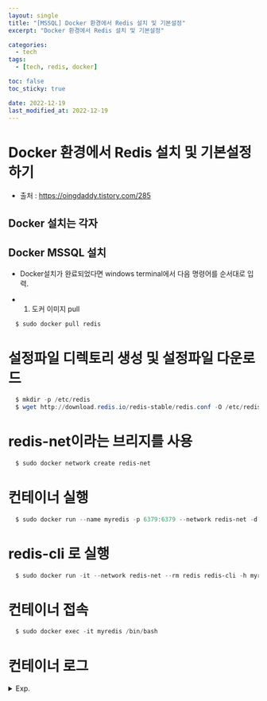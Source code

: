 ```yaml
---
layout: single
title: "[MSSQL] Docker 환경에서 Redis 설치 및 기본설정"
excerpt: "Docker 환경에서 Redis 설치 및 기본설정"

categories:
  - tech
tags:
  - [tech, redis, docker]

toc: false
toc_sticky: true

date: 2022-12-19
last_modified_at: 2022-12-19
---
```

# Docker 환경에서 Redis 설치 및 기본설정하기

- 출처 : https://oingdaddy.tistory.com/285

## Docker 설치는 각자

## Docker MSSQL 설치

- Docker설치가 완료되었다면 windows terminal에서 다음 명령어를 순서대로 입력. 

- 1. 도커 이미지 pull
```powershell
  $ sudo docker pull redis
```

# 설정파일 디렉토리 생성 및 설정파일 다운로드
```powershell
  $ mkdir -p /etc/redis
  $ wget http://download.redis.io/redis-stable/redis.conf -O /etc/redis/redis.conf
```
# redis-net이라는 브리지를 사용
```powershell
  $ sudo docker network create redis-net
```

# 컨테이너 실행
```powershell
  $ sudo docker run --name myredis -p 6379:6379 --network redis-net -d -v /etc/redis/redis.conf:/usr/local/etc/redis/redis.conf redis redis-server --appendonly yes
```
# redis-cli 로 실행
```powershell
  $ sudo docker run -it --network redis-net --rm redis redis-cli -h myredis
```

# 컨테이너 접속
```powershell
  $ sudo docker exec -it myredis /bin/bash
```

# 컨테이너 로그


<details>
  <summary>Exp.</summary>  
  <pre>

### 참조

  </pre>
</details>